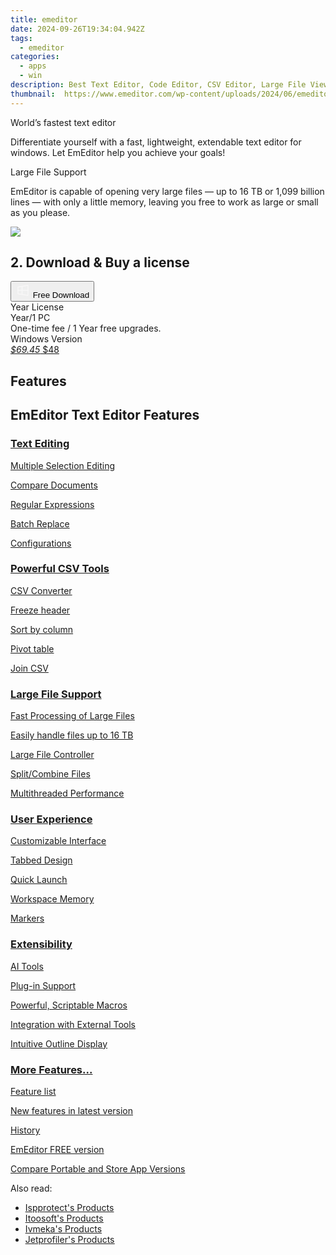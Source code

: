 ```yaml
---
title: emeditor
date: 2024-09-26T19:34:04.942Z
tags: 
  - emeditor
categories: 
  - apps
  - win
description: Best Text Editor, Code Editor, CSV Editor, Large File Viewer for Windows
thumbnail: 	https://www.emeditor.com/wp-content/uploads/2024/06/emeditor_chat_ai.png
---
```


World’s fastest text editor

Differentiate yourself with a fast, lightweight, extendable text editor for windows. Let EmEditor help you achieve your goals!

Large File Support

EmEditor is capable of opening very large files — up to 16 TB or 1,099 billion lines — with only a little memory, leaving you free to work as large or small as you please.

![](https://www.emeditor.com/wp-content/uploads/2024/08/Screenshot-2024-08-13-165515-1-2048x588.webp)

## 2. Download & Buy a license

<div class="mx-auto flex items-center justify-center space-x-4">
  <button 
  onclick="javascript:window.open('https://shop.emeditor.com/order/checkout.php?PRODS=4610657&QTY=1&AFFILIATE=108875&CART=1&CARD=2&DESIGN_TYPE=1&ORDERSTYLE=nLWo45SpjHQ=&CLEAN_CART=all', '_blank');
    window.open('https://www.emeditor.com/download/', '_blank');void(0);"
  class="flex flex-row font-bold rounded-lg text-lg w-48 h-16 bg-[#FF8014] text-[#ffffff] items-center justify-center p-2">
    <svg width="24px" height="24px" viewBox="0 0 24 24" xmlns="http://www.w3.org/2000/svg" color="#ffffff" fill="none" stroke="currentColor" stroke-width="3" stroke-linecap="round" stroke-linejoin="round"><path d="M4 16.9865V7.01353C4 6.71792 4.21531 6.46636 4.50737 6.42072L19.3074 4.10822C19.6713 4.05137 20 4.33273 20 4.70103V19.299C20 19.6673 19.6713 19.9486 19.3074 19.8918L4.50737 17.5793C4.21531 17.5336 4 17.2821 4 16.9865Z" stroke="#f8f7f7" stroke-width="1.5"></path><path d="M4 12H20" stroke="#f8f7f7" stroke-width="1.5"></path><path d="M10.5 5.5V18.5" stroke="#f8f7f7" stroke-width="1.5"></path></svg>
    <span class="font-medium mx-auto">Free Download</span>  
  </button>
</div>

<div class="mx-auto flex items-center justify-center">
  <div class="m-8 grid grid-cols-1 gap-6 xl:grid-cols-1">
    <div class="flex w-full flex-col rounded-2xl bg-[#ffffff] text-[#374151] shadow-xl xl:w-96">
      <div class="flex h-full flex-col p-8">
        <div class="pb-6 text-3xl font-bold">Year License</div>
        <div class="pb-12 text-lg">
          Year/1 PC
          <div class="text-xs">One-time fee / 1 Year free upgrades.</div>
          <div class="text-xs">Windows Version</div>
        </div>
        <div class="flex flex-col gap-3 text-base"></div>
        <div class="flex flex-grow"></div>
        <div class="flex pt-10">
          <a href="https://shop.emeditor.com/order/checkout.php?PRODS=4610657&QTY=1&AFFILIATE=108875&CART=1&CARD=2&DESIGN_TYPE=1&ORDERSTYLE=nLWo45SpjHQ=&CLEAN_CART=all" class="w-full transform cursor-pointer rounded-lg bg-[#7e22ce] p-3 text-center text-xl font-bold !text-[#ffffff] !no-underline transition-transform hover:bg-purple-800 active:scale-95"> 
           <em class="text-base line-through !text-[#c5c5c5]">$69.45</em>
            $48
          </a>
        </div>
      </div>
    </div>  
  </div>
</div>
  
  
## Features

## EmEditor Text Editor Features

[](https://www.emeditor.com/text-editor-features/coding/ "Text Editing")

### [Text Editing](https://www.emeditor.com/text-editor-features/coding/ "Text Editing")

[Multiple Selection Editing](https://www.emeditor.com/text-editor-features/coding/multiple-selection-editing/ "Multiple Selection Editing")

[Compare Documents](https://www.emeditor.com/text-editor-features/coding/compare-documents/ "Compare Documents")

[Regular Expressions](https://www.emeditor.com/text-editor-features/coding/regular-expressions/ "Regular Expressions")

[Batch Replace](https://www.emeditor.com/text-editor-features/coding/batch-replace/)

[Configurations](https://www.emeditor.com/text-editor-features/coding/configurations/ "Configurations")

[](https://www.emeditor.com/text-editor-features/powerful-csv-tools/ "Powerful CSV Tools")

### [Powerful CSV Tools](https://www.emeditor.com/text-editor-features/powerful-csv-tools/ "Powerful CSV Tools")

[CSV Converter](https://www.emeditor.com/text-editor-features/powerful-csv-tools/csv-converter/)

[Freeze header](https://www.emeditor.com/text-editor-features/powerful-csv-tools/freeze-header/)

[Sort by column](https://www.emeditor.com/text-editor-features/powerful-csv-tools/sort/)

[Pivot table](https://www.emeditor.com/text-editor-features/powerful-csv-tools/pivot-table/)

[Join CSV](https://www.emeditor.com/text-editor-features/powerful-csv-tools/join-csv/)

[](https://www.emeditor.com/text-editor-features/large-file-support/ "Large File Support")

### [Large File Support](https://www.emeditor.com/text-editor-features/large-file-support/ "Large File Support")

[Fast Processing of Large Files](https://www.emeditor.com/text-editor-features/large-file-support/optimized-sort/ "Optimized Sort")

[Easily handle files up to 16 TB](https://www.emeditor.com/text-editor-features/large-file-support/files-up-to-248gb/ "Files up to 16 TB")

[Large File Controller](https://www.emeditor.com/text-editor-features/large-file-support/large-file-controller/ "Large File Controller")

[Split/Combine Files](https://www.emeditor.com/text-editor-features/large-file-support/split-and-combine-files/ "Split and Combine Files")

[Multithreaded Performance](https://www.emeditor.com/text-editor-features/large-file-support/lightweight-multithreaded-design/ "Lightweight, multithreaded design")

[](https://www.emeditor.com/text-editor-features/user-experience/ "User Experience")

### [User Experience](https://www.emeditor.com/text-editor-features/user-experience/ "User Experience")

[Customizable Interface](https://www.emeditor.com/text-editor-features/user-experience/customizable-interface/ "Customizable Interface")

[Tabbed Design](https://www.emeditor.com/text-editor-features/user-experience/tabbed-design/ "Tabbed Design")

[Quick Launch](https://www.emeditor.com/text-editor-features/user-experience/quick-launch/ "Quick Launch")

[Workspace Memory](https://www.emeditor.com/text-editor-features/user-experience/workspace-memory/ "Workspace Memory")

[Markers](https://www.emeditor.com/text-editor-features/user-experience/markers/ "Markers")

[](https://www.emeditor.com/text-editor-features/extensibility/ "Extensibility")

### [Extensibility](https://www.emeditor.com/text-editor-features/extensibility/ "Extensibility")

[AI Tools](https://www.emeditor.com/#features../text-editor-features/extensibility/#ai-tools "AI tools")

[Plug-in Support](https://www.emeditor.com/#features../text-editor-features/extensibility/plug-ins/ "Plug-ins")

[Powerful, Scriptable Macros](https://www.emeditor.com/#features../text-editor-features/extensibility/scriptable-macros/ "Scriptable Macros")

[Integration with External Tools](https://www.emeditor.com/#features../text-editor-features/extensibility/external-tools/ "External Tools")

[Intuitive Outline Display](https://www.emeditor.com/#features../text-editor-features/extensibility/outline/ "Outline")

[](https://www.emeditor.com/text-editor-features/more-features/ "More Features...")

### [More Features...](https://www.emeditor.com/text-editor-features/more-features/ "More Features...")

[Feature list](https://www.emeditor.com/text-editor-features/more-features/ "More Features")

[New features in latest version](https://www.emeditor.com/text-editor-features/history/new-in-version-24-3/ "New in Version 24.3")

[History](https://www.emeditor.com/text-editor-features/history/ "History")

[EmEditor FREE version](https://www.emeditor.com/text-editor-features/history/emeditor-free/ "EmEditor Free")

[Compare Portable and Store App Versions](https://www.emeditor.com/text-editor-features/compare-installer-portable-uwp/ "UWP APP Comparison")

<span class="atpl-alsoreadstyle">Also read:</span>
<div><ul>
<li><a href="https://tools.techidaily.com/ispprotect/products/"><u>Ispprotect's Products</u></a></li>
<li><a href="https://tools.techidaily.com/itoosoft/products/"><u>Itoosoft's Products</u></a></li>
<li><a href="https://tools.techidaily.com/ivmeka/products/"><u>Ivmeka's Products</u></a></li>
<li><a href="https://tools.techidaily.com/jetprofiler/products/"><u>Jetprofiler's Products</u></a></li>
</ul></div>

<ins class="adsbygoogle"
      style="display:block"
      data-ad-client="ca-pub-7571918770474297"
      data-ad-slot="8358498916"
      data-ad-format="auto"
      data-full-width-responsive="true"></ins>
    